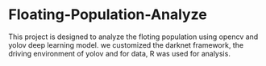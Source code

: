 # Floating-Population-Analyze

This project is designed to analyze the floting population using opencv and yolov deep learning model.
we customized the darknet framework, the driving environment of yolov and for data, R was used for analysis.
